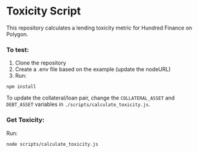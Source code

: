 # Toxicity Script
This repository calculates a lending toxicity metric for Hundred Finance on Polygon.

### To test:

1. Clone the repository
2. Create a .env file based on the example (update the nodeURL)
3. Run:

```node
npm install
```

To update the collateral/loan pair, change the `COLLATERAL_ASSET` and `DEBT_ASSET` variables in `./scripts/calculate_toxicity.js`.

### Get Toxicity:
Run:

```node
node scripts/calculate_toxicity.js
```